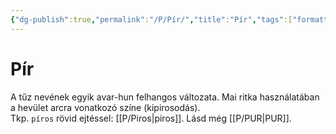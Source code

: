 ```yaml
---
{"dg-publish":true,"permalink":"/P/Pír/","title":"Pír","tags":["formatted🟢"],"created":"2023-10-04T12:55","updated":"2023-10-04T12:55"}
---
```



# Pír



A tűz nevének egyik avar-hun felhangos változata. Mai ritka használatában a hevület arcra vonatkozó színe (kipirosodás).  
Tkp. `píros` rövid ejtéssel: [[P/Piros\|piros]]. Lásd még [[P/PUR\|PUR]].  